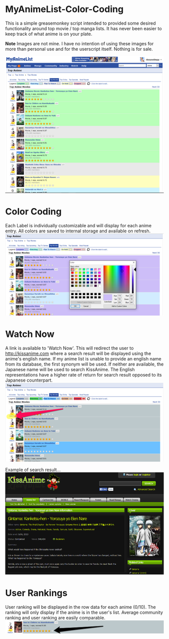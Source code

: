 # MyAnimeList-Color-Coding
This is a simple greasemonkey script intended to provided some desired functionality around top movie / top manga lists. It has never been easier to keep track of what anime is on your plate.

**Note** 
Images are not mine. I have no intention of using these images for more than personal use and for the userscript itself. Nothing is for sale.

![General Design](/Preview/userscript_preview.PNG)

# Color Coding
Each Label is individually customizable and will display for each anime entry. All colors are saved to internal storage and available on refresh.
![Color Customization](/Preview/userscript_preview2.PNG)

# Watch Now
A link is available to 'Watch Now'. This will redirect the user to http://kissanime.com where a search result will be displayed using the anime's english name. If my anime list is unable to provide an english name from its database, the first synonym will be used. If neither are available, the Japanese name will be used to search KissAnime. The English representations have a higher rate of return for search result opposed to its Japanese counterpart.
![Link to KissAnime.com](/Preview/userscript_preview3.png)

Example of search result...
![Result of Clicking Link](/Preview/userscript_preview5.png)

# User Rankings
User ranking will be displayed in the row data for each anime (0/10). The ranking will only display if the anime is in the user's list. Average community ranking and user ranking are easily comparable.
![User Ranking](/Preview/userscript_preview4.png)
